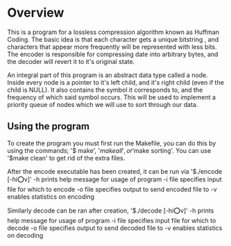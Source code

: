 # Overview

This is a program for a lossless compression algorithm known as Huffman Coding. The basic
idea is that each character gets a unique bitstring , and characters  that appear more 
frequently will be represented with less bits. The encoder is responsible for compressing
date into arbitrary bytes, and the decoder will revert it to it's original state.

An integral part of this program is an abstract data type called a node. Inside every 
node is a pointer to it's left child, and it's right child (even if the child is NULL). 
It also contains the symbol it corresponds to, and the frequency of which said symbol 
occurs. This will be used to implement a priority queue of nodes which we will use to 
sort through our data.


## Using the program

To create the program you must first run the Makefile, you can do this by using the
commands; '$ make', '$make all', or '$make sorting'. You can use '$make clean' to 
get rid of the extra files.

After the encode executable has been created, it can be run via '$./encode [-hi:o:v]'
-h			prints help message for usage of program
-i	file	specifies input file for which to encode
-o	file	specifies output to send encoded file to
-v			enables statistics on encoding

Similarly decode can be ran after creation, '$./decode [-hi:o:v]'
-h			prints help message for usage of program
-i	file	specifies input file for which to decode
-o	file	specifies output to send decoded file to
-v			enables statistics on decoding
